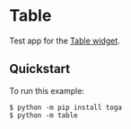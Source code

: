 # Table

Test app for the
[Table widget](https://toga.beeware.org/en/stable/reference/api/widgets/table.html).

## Quickstart

To run this example:

```
$ python -m pip install toga
$ python -m table
```
